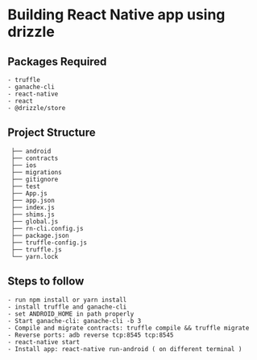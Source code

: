 # Building React Native app using drizzle

## Packages Required
	- truffle
	- ganache-cli
	- react-native
	- react
	- @drizzle/store

## Project Structure
	 ├── android
	 ├── contracts
	 ├── ios
	 ├── migrations
	 ├── gitignore
	 ├── test
	 ├── App.js
	 ├── app.json
	 ├── index.js
	 ├── shims.js
	 ├── global.js
	 ├── rn-cli.config.js
	 ├── package.json
	 ├── truffle-config.js
	 ├── truffle.js
	 └── yarn.lock
## Steps to follow

	- run npm install or yarn install
	- install truffle and ganache-cli
	- set ANDROID_HOME in path properly
	- Start ganache-cli: ganache-cli -b 3
	- Compile and migrate contracts: truffle compile && truffle migrate
	- Reverse ports: adb reverse tcp:8545 tcp:8545
	- react-native start
	- Install app: react-native run-android ( on different terminal )
